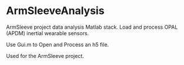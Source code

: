 # ArmSleeveAnalysis
ArmSleeve project data analysis Matlab stack. Load and process OPAL (APDM) inertial wearable sensors.

Use Gui.m to Open and Process an h5 file.

Used for the ArmSleeve project.
